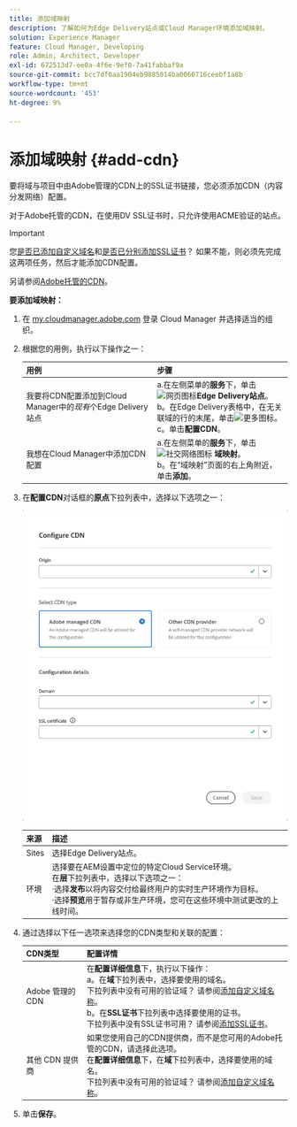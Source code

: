```yaml
---
title: 添加域映射
description: 了解如何为Edge Delivery站点或Cloud Manager环境添加域映射。
solution: Experience Manager
feature: Cloud Manager, Developing
role: Admin, Architect, Developer
exl-id: 672513d7-ee0a-4f6e-9ef0-7a41fabbaf9a
source-git-commit: bcc7df0aa1904eb9885014ba0060716ceebf1a8b
workflow-type: tm+mt
source-wordcount: '453'
ht-degree: 9%

---
```



# 添加域映射 {#add-cdn}

要将域与项目中由Adobe管理的CDN上的SSL证书链接，您必须添加CDN（内容分发网络）配置。

对于Adobe托管的CDN，在使用DV SSL证书时，只允许使用ACME验证的站点。

>[!IMPORTANT]
>
>您[是否已添加自定义域名](/help/implementing/cloud-manager/custom-domain-names/add-custom-domain-name.md)和[是否已分别添加SSL证书](/help/implementing/cloud-manager/managing-ssl-certifications/add-ssl-certificate.md)？ 如果不能，则必须先完成这两项任务，然后才能添加CDN配置。

另请参阅[Adobe托管的CDN](https://www.aem.live/docs/byo-cdn-adobe-managed)。

**要添加域映射：**

1. 在 [my.cloudmanager.adobe.com](https://my.cloudmanager.adobe.com/) 登录 Cloud Manager 并选择适当的组织。

1. 根据您的用例，执行以下操作之一：

   | 用例 | 步骤 |
   | --- | --- |
   | 我要将CDN配置添加到Cloud Manager中的&#x200B;*现有*&#x200B;个Edge Delivery站点 | a.在左侧菜单的&#x200B;**服务**&#x200B;下，单击![网页图标](https://spectrum.adobe.com/static/icons/workflow_18/Smock_WebPages_18_N.svg)**Edge Delivery站点**。<br>b。在Edge Delivery表格中，在无关联域的行的末尾，单击![更多图标](https://spectrum.adobe.com/static/icons/workflow_18/Smock_More_18_N.svg)。<br>c。单击&#x200B;**配置CDN**。 |
   | 我想在Cloud Manager中添加CDN配置 | a.在左侧菜单的&#x200B;**服务**&#x200B;下，单击![社交网络图标](https://spectrum.adobe.com/static/icons/workflow_18/Smock_SocialNetwork_18_N.svg) **域映射**。<br>b。在“域映射”页面的右上角附近，单击&#x200B;**添加**。 |

1. 在&#x200B;**配置CDN**&#x200B;对话框的&#x200B;**原点**&#x200B;下拉列表中，选择以下选项之一：

   ![配置CDN对话框](/help/implementing/cloud-manager/assets/configure-cdn-dialog.png)

   | 来源 | 描述 |
   | --- | --- |
   | Sites | 选择Edge Delivery站点。 |
   | 环境 | 选择要在AEM设置中定位的特定Cloud Service环境。<br>在&#x200B;**层**&#x200B;下拉列表中，选择以下选项之一：<br>·选择&#x200B;**发布**&#x200B;以将内容交付给最终用户的实时生产环境作为目标。<br>·选择&#x200B;**预览**&#x200B;用于暂存或非生产环境，您可在这些环境中测试更改的上线时间。 |

1. 通过选择以下任一选项来选择您的CDN类型和关联的配置：

   | CDN类型 | 配置详情 |
   | --- | --- |
   | Adobe 管理的 CDN | 在&#x200B;**配置详细信息**&#x200B;下，执行以下操作：<br>a。在&#x200B;**域**&#x200B;下拉列表中，选择要使用的域名。<br>下拉列表中没有可用的验证域？ 请参阅[添加自定义域名称](/help/implementing/cloud-manager/custom-domain-names/add-custom-domain-name.md)。<br>b。在&#x200B;**SSL证书**&#x200B;下拉列表中选择要使用的证书。<br>下拉列表中没有SSL证书可用？ 请参阅[添加SSL证书](/help/implementing/cloud-manager/managing-ssl-certifications/add-ssl-certificate.md)。 |
   | 其他 CDN 提供商 | 如果您使用自己的CDN提供商，而不是您可用的Adobe托管的CDN，请选择此选项。<br>在&#x200B;**配置详细信息**&#x200B;下，在&#x200B;**域**&#x200B;下拉列表中，选择要使用的域名。<br>下拉列表中没有可用的验证域？ 请参阅[添加自定义域名称](/help/implementing/cloud-manager/custom-domain-names/add-custom-domain-name.md)。 |

1. 单击&#x200B;**保存**。
